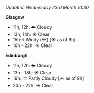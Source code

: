 *Updated: Wednesday 23rd March 10:30*

**Glasgow**

* 11h, 12h: :cloud: Cloudy
* 13h, 14h: :sunny: Clear
* 15h: :cyclone: Windy (:sunny:) [:sunny: as of 9h]
* 16h - 22h: :sunny: Clear

**Edinburgh**

* 11h, 12h: :cloud: Cloudy
* 13h - 18h: :sunny: Clear
* 19h: :partly_sunny: Partly Cloudy [:sunny: as of 9h]
* 20h - 22h: :sunny: Clear

